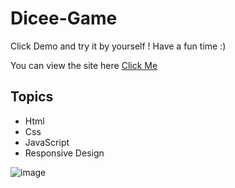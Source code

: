 # Dicee-Game

Click Demo and try it by yourself ! Have a fun time :)

You can view the site here [Click Me](https://meciway.github.io/Dicee-Game/) 

## Topics

- Html
- Css
- JavaScript
- Responsive Design

![image](https://user-images.githubusercontent.com/95505433/158078305-507dc10e-3546-4103-a17e-dd620abdc1b3.png)
